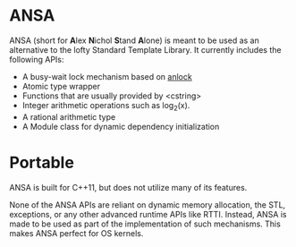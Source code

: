 # ANSA

ANSA (short for **A**lex **N**ichol **S**tand **A**lone) is meant to be used as an alternative to the lofty Standard Template Library. It currently includes the following APIs:

 * A busy-wait lock mechanism based on [anlock](http://github.com/unixpickle/anlock)
 * Atomic type wrapper
 * Functions that are usually provided by &lt;cstring&gt;
 * Integer arithmetic operations such as log<sub>2</sub>(x).
 * A rational arithmetic type
 * A Module class for dynamic dependency initialization

# Portable

ANSA is built for C++11, but does not utilize many of its features.

None of the ANSA APIs are reliant on dynamic memory allocation, the STL, exceptions, or any other advanced runtime APIs like RTTI. Instead, ANSA is made to be used as part of the implementation of such mechanisms. This makes ANSA perfect for OS kernels.
